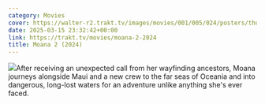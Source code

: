 ```yaml
---
category: Movies
cover: https://walter-r2.trakt.tv/images/movies/001/005/024/posters/thumb/df8aab0a4d.jpg.webp
date: 2025-03-15 23:32:42+00:00
link: https://trakt.tv/movies/moana-2-2024
title: Moana 2 (2024)
---
```


![](https://walter-r2.trakt.tv/images/movies/001/005/024/fanarts/thumb/60cfdfdcfe.jpg)After receiving an unexpected call from her wayfinding ancestors, Moana journeys alongside Maui and a new crew to the far seas of Oceania and into dangerous, long-lost waters for an adventure unlike anything she's ever faced.
